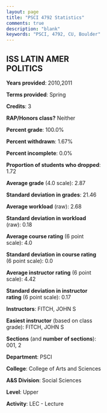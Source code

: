 ```yaml
---
layout: page
title: "PSCI 4792 Statistics"
comments: true
description: "blank"
keywords: "PSCI, 4792, CU, Boulder"
--- 
```

<head>
<script src="https://ajax.googleapis.com/ajax/libs/jquery/2.1.3/jquery.min.js"></script>
<script src="https://dl.dropboxusercontent.com/s/pc42nxpaw1ea4o9/highcharts.js?dl=0"></script>
<!-- <script src="../assets/js/highcharts.js"></script> -->
<style type="text/css">@font-face {
	font-family: "Bebas Neue";
	src: url(https://www.filehosting.org/file/details/544349/BebasNeue%20Regular.otf) format("opentype");
	}
	h1.Bebas { 
		font-family: "Bebas Neue", Verdana, Tahoma;
	}
</style>
</head>
<body>
	<div id="container" style="float: right; width: 45%; height: 88%; margin-left: 2.5%; margin-right: 2.5%;"></div>
	<script language="JavaScript">
		$(document).ready(function() {
		var chart = {type: 'column'};
		var title = {text: 'Grade Distribution'};
		var xAxis = {categories: ['A','B','C','D','F'],crosshair: true};
		var yAxis = {min: 0,title: {text: 'Percentage'}};
		var tooltip = {headerFormat: '<center><b><span style="font-size:20px">{point.key}</span></b></center>',
		               pointFormat: '<td style="padding:0"><b>{point.y:.1f}%</b></td>',
		               footerFormat: '</table>',shared: true,useHTML: true};
		var plotOptions = {column: {pointPadding: 0.0,borderWidth: 0}};  
		var credits = {enabled: false};var series= [{name: 'Percent',data: [22.81,43.86,31.58,1.75,0.0,]}];
		var json = {};
		json.chart = chart;
		json.title = title;
		json.tooltip = tooltip;
		json.xAxis = xAxis;
		json.yAxis = yAxis;  
		json.series = series;
		json.plotOptions = plotOptions;  
		json.credits = credits;
		$('#container').highcharts(json);
	});
	</script>
</body>
			   
## ISS LATIN AMER POLITICS

**Years provided**: 2010,2011

**Terms provided**: Spring

**Credits**: 3

**RAP/Honors class?** Neither

**Percent grade**: 100.0%

**Percent withdrawn**: 1.67%

**Percent incomplete**: 0.0%

**Proportion of students who dropped**: 1.72

**Average grade** (4.0 scale): 2.87

**Standard deviation in grades**: 21.46

**Average workload** (raw): 2.68

**Standard deviation in workload** (raw): 0.18

**Average course rating** (6 point scale): 4.0

**Standard deviation in course rating** (6 point scale): 0.0

**Average instructor rating** (6 point scale): 4.42

**Standard deviation in instructor rating** (6 point scale): 0.17

**Instructors**: FITCH, JOHN S

**Easiest instructor** (based on class grade): FITCH, JOHN S

**Sections** (and **number of sections**): 001, 2

**Department**: PSCI

**College**: College of Arts and Sciences

**A&S Division**: Social Sciences

**Level**: Upper

**Activity**: LEC - Lecture